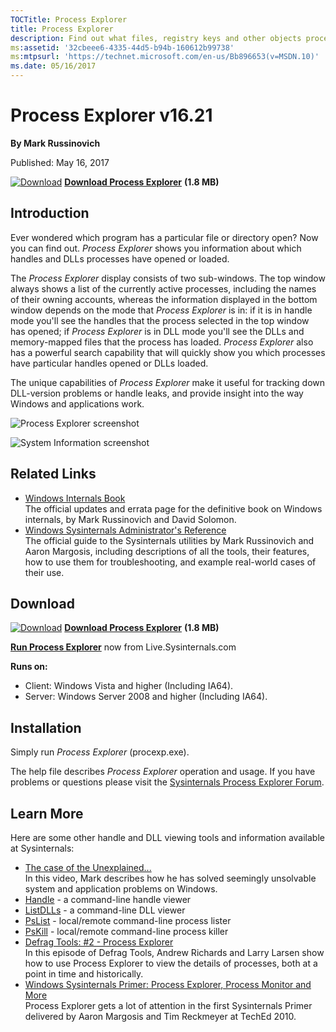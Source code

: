 ```yaml
--- 
TOCTitle: Process Explorer
title: Process Explorer
description: Find out what files, registry keys and other objects processes have open, which DLLs they have loaded, and more.
ms:assetid: '32cbeee6-4335-44d5-b94b-160612b99738'
ms:mtpsurl: 'https://technet.microsoft.com/en-us/Bb896653(v=MSDN.10)'
ms.date: 05/16/2017
---
```


Process Explorer v16.21
=======================

**By Mark Russinovich**

Published: May 16, 2017

[![Download](/media/landing/sysinternals/download_sm.png)](https://download.sysinternals.com/files/ProcessExplorer.zip) [**Download Process Explorer**](https://download.sysinternals.com/files/ProcessExplorer.zip) **(1.8 MB)**

## Introduction

Ever wondered which program has a particular file or directory open? Now
you can find out. *Process Explorer* shows you information about which
handles and DLLs processes have opened or loaded.

The *Process Explorer* display consists of two sub-windows. The top
window always shows a list of the currently active processes, including
the names of their owning accounts, whereas the information displayed in
the bottom window depends on the mode that *Process Explorer* is in: if
it is in handle mode you'll see the handles that the process selected in
the top window has opened; if *Process Explorer* is in DLL mode you'll
see the DLLs and memory-mapped files that the process has loaded.
*Process Explorer* also has a powerful search capability that will
quickly show you which processes have particular handles opened or DLLs
loaded.

The unique capabilities of *Process Explorer* make it useful for
tracking down DLL-version problems or handle leaks, and provide insight
into the way Windows and applications work.

![Process Explorer screenshot](/media/landing/sysinternals/processexplorer.jpg)  

![System Information screenshot](/media/landing/sysinternals/processexplorer2.jpg)  

## Related Links

-   [Windows Internals
    Book](~/learn/windows-internals.md)  
    The official updates and errata page for the definitive book on
    Windows internals, by Mark Russinovich and David Solomon.
-   [Windows Sysinternals Administrator's
    Reference](~/learn/troubleshooting-book.md)  
    The official guide to the Sysinternals utilities by Mark Russinovich
    and Aaron Margosis, including descriptions of all the tools, their
    features, how to use them for troubleshooting, and example
    real-world cases of their use.

## Download 

[![Download](/media/landing/sysinternals/download_sm.png)](https://download.sysinternals.com/files/ProcessExplorer.zip) [**Download Process Explorer**](https://download.sysinternals.com/files/ProcessExplorer.zip) **(1.8 MB)**

[**Run Process Explorer**](https://live.sysinternals.com/procexp.exe) now from Live.Sysinternals.com

**Runs on:**
-   Client: Windows Vista and higher (Including IA64).
-   Server: Windows Server 2008 and higher (Including IA64).

## Installation

Simply run *Process Explorer* (procexp.exe).

The help file describes *Process Explorer* operation and usage. If you
have problems or questions please visit the [Sysinternals Process
Explorer Forum](http://forum.sysinternals.com).  



## Learn More

Here are some other handle and DLL viewing tools and information
available at Sysinternals:

-   [The case of the
    Unexplained...](https://channel9.msdn.com/events/teched/northamerica/2010/wcl315)  
    In this video, Mark describes how he has solved seemingly unsolvable
    system and application problems on Windows.
-   [Handle](handle.md) -
    a command-line handle viewer
-   [ListDLLs](listdlls.md) -
    a command-line DLL viewer
-   [PsList](pslist.md) -
    local/remote command-line process lister
-   [PsKill](pskill.md) -
    local/remote command-line process killer
-   [Defrag Tools: \#2 - Process
    Explorer](http://channel9.msdn.com/shows/defrag-tools/defrag-tools-2-process-explorer)  
    In this episode of Defrag Tools, Andrew Richards and Larry Larsen
    show how to use Process Explorer to view the details of processes,
    both at a point in time and historically.
-   [Windows Sysinternals Primer: Process Explorer, Process Monitor and
    More](https://channel9.msdn.com/events/teched/northamerica/2010/wcl314)  
    Process Explorer gets a lot of attention in the first Sysinternals
    Primer delivered by Aaron Margosis and Tim Reckmeyer at TechEd 2010.
